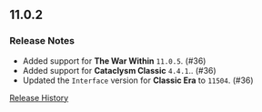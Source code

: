 ## 11.0.2

### Release Notes

- Added support for **The War Within** `11.0.5`. (#36)
- Added support for **Cataclysm Classic** `4.4.1`.. (#36)
- Updated the `Interface` version for **Classic Era** to `11504`. (#36)

[Release History](https://github.com/SFX-WoW/Masque_Fusion/wiki/History)
